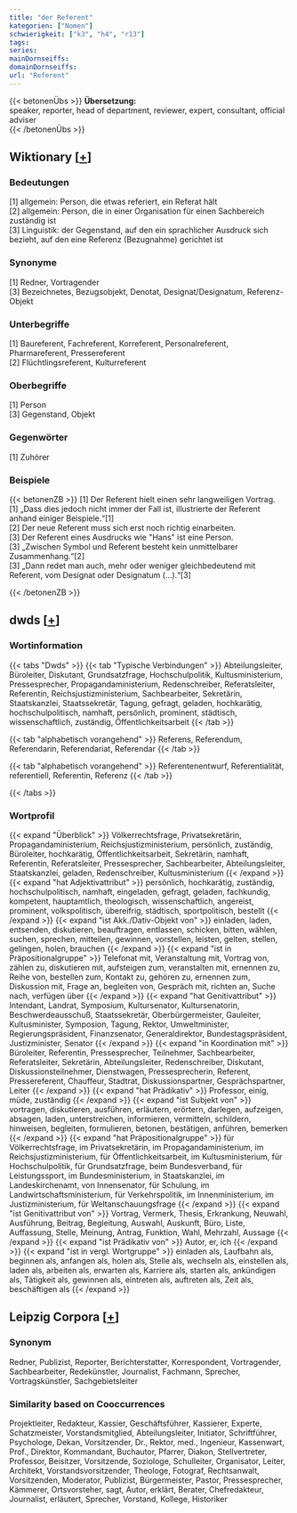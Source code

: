 ```yaml
---
title: "der Referent"
kategorien: ["Nomen"]
schwierigkeit: ["k3", "h4", "r13"]
tags:
series:
mainDornseiffs:
domainDornseiffs:
url: "Referent"
---
```


{{< betonenÜbs >}}
**Übersetzung:**  
speaker, reporter, head of department, reviewer, expert, consultant, official adviser  
{{< /betonenÜbs >}}

## Wiktionary [[+](https://de.wiktionary.org/wiki/Referent)]

### Bedeutungen
[1] allgemein: Person, die etwas referiert, ein Referat hält  
[2] allgemein: Person, die in einer Organisation für einen Sachbereich zuständig ist  
[3] Linguistik: der Gegenstand, auf den ein sprachlicher Ausdruck sich bezieht, auf den eine Referenz (Bezugnahme) gerichtet ist  

### Synonyme
[1] Redner, Vortragender  
[3] Bezeichnetes, Bezugsobjekt, Denotat, Designat/Designatum, Referenz-Objekt  

### Unterbegriffe
[1] Baureferent, Fachreferent, Korreferent, Personalreferent, Pharmareferent, Pressereferent  
[2] Flüchtlingsreferent, Kulturreferent  

### Oberbegriffe
[1] Person  
[3] Gegenstand, Objekt  

### Gegenwörter
[1] Zuhörer  

### Beispiele
{{< betonenZB >}}
[1] Der Referent hielt einen sehr langweiligen Vortrag.  
[1] „Dass dies jedoch nicht immer der Fall ist, illustrierte der Referent anhand einiger Beispiele.“[1]  
[2] Der neue Referent muss sich erst noch richtig einarbeiten.  
[3] Der Referent eines Ausdrucks wie "Hans" ist eine Person.  
[3] „Zwischen Symbol und Referent besteht kein unmittelbarer Zusammenhang.“[2]  
[3] „Dann redet man auch, mehr oder weniger gleichbedeutend mit Referent, vom Designat oder Designatum (…).“[3]  

{{< /betonenZB >}}


## dwds [[+](https://www.dwds.de/wb/Referent)]

### Wortinformation
{{< tabs "Dwds" >}}
{{< tab "Typische Verbindungen" >}}
Abteilungsleiter, Büroleiter, Diskutant, Grundsatzfrage, Hochschulpolitik, Kultusministerium, Pressesprecher, Propagandaministerium, Redenschreiber, Referatsleiter, Referentin, Reichsjustizministerium, Sachbearbeiter, Sekretärin, Staatskanzlei, Staatssekretär, Tagung, gefragt, geladen, hochkarätig, hochschulpolitisch, namhaft, persönlich, prominent, städtisch, wissenschaftlich, zuständig, Öffentlichkeitsarbeit
{{< /tab >}}

{{< tab "alphabetisch vorangehend" >}}
Referens, Referendum, Referendarin, Referendariat, Referendar
{{< /tab >}}

{{< tab "alphabetisch vorangehend" >}}
Referentenentwurf, Referentialität, referentiell, Referentin, Referenz
{{< /tab >}}

{{< /tabs >}}

### Wortprofil
{{< expand "Überblick" >}} Völkerrechtsfrage, Privatsekretärin, Propagandaministerium, Reichsjustizministerium, persönlich, zuständig, Büroleiter, hochkarätig, Öffentlichkeitsarbeit, Sekretärin, namhaft, Referentin, Referatsleiter, Pressesprecher, Sachbearbeiter, Abteilungsleiter, Staatskanzlei, geladen, Redenschreiber, Kultusministerium {{< /expand >}}
{{< expand "hat Adjektivattribut" >}} persönlich, hochkarätig, zuständig, hochschulpolitisch, namhaft, eingeladen, gefragt, geladen, fachkundig, kompetent, hauptamtlich, theologisch, wissenschaftlich, angereist, prominent, volkspolitisch, übereifrig, städtisch, sportpolitisch, bestellt {{< /expand >}}
{{< expand "ist Akk./Dativ-Objekt von" >}} einladen, laden, entsenden, diskutieren, beauftragen, entlassen, schicken, bitten, wählen, suchen, sprechen, mitteilen, gewinnen, vorstellen, leisten, gelten, stellen, gelingen, holen, brauchen {{< /expand >}}
{{< expand "ist in Präpositionalgruppe" >}} Telefonat mit, Veranstaltung mit, Vortrag von, zählen zu, diskutieren mit, aufsteigen zum, veranstalten mit, ernennen zu, Reihe von, bestellen zum, Kontakt zu, gehören zu, ernennen zum, Diskussion mit, Frage an, begleiten von, Gespräch mit, richten an, Suche nach, verfügen über {{< /expand >}}
{{< expand "hat Genitivattribut" >}} Intendant, Landrat, Symposium, Kultursenator, Kultursenatorin, Beschwerdeausschuß, Staatssekretär, Oberbürgermeister, Gauleiter, Kultusminister, Symposion, Tagung, Rektor, Umweltminister, Regierungspräsident, Finanzsenator, Generaldirektor, Bundestagspräsident, Justizminister, Senator {{< /expand >}}
{{< expand "in Koordination mit" >}} Büroleiter, Referentin, Pressesprecher, Teilnehmer, Sachbearbeiter, Referatsleiter, Sekretärin, Abteilungsleiter, Redenschreiber, Diskutant, Diskussionsteilnehmer, Dienstwagen, Pressesprecherin, Referent, Pressereferent, Chauffeur, Stadtrat, Diskussionspartner, Gesprächspartner, Leiter {{< /expand >}}
{{< expand "hat Prädikativ" >}} Professor, einig, müde, zuständig {{< /expand >}}
{{< expand "ist Subjekt von" >}} vortragen, diskutieren, ausführen, erläutern, erörtern, darlegen, aufzeigen, absagen, laden, unterstreichen, informieren, vermitteln, schildern, hinweisen, begleiten, formulieren, betonen, bestätigen, anführen, bemerken {{< /expand >}}
{{< expand "hat Präpositionalgruppe" >}} für Völkerrechtsfrage, im Privatsekretärin, im Propagandaministerium, im Reichsjustizministerium, für Öffentlichkeitsarbeit, im Kultusministerium, für Hochschulpolitik, für Grundsatzfrage, beim Bundesverband, für Leistungssport, im Bundesministerium, in Staatskanzlei, im Landeskirchenamt, von Innensenator, für Schulung, im Landwirtschaftsministerium, für Verkehrspolitik, im Innenministerium, im Justizministerium, für Weltanschauungsfrage {{< /expand >}}
{{< expand "ist Genitivattribut von" >}} Vortrag, Vermerk, Thesis, Erkrankung, Neuwahl, Ausführung, Beitrag, Begleitung, Auswahl, Auskunft, Büro, Liste, Auffassung, Stelle, Meinung, Antrag, Funktion, Wahl, Mehrzahl, Aussage {{< /expand >}}
{{< expand "ist Prädikativ von" >}} Autor, er, ich {{< /expand >}}
{{< expand "ist in vergl. Wortgruppe" >}} einladen als, Laufbahn als, beginnen als, anfangen als, holen als, Stelle als, wechseln als, einstellen als, laden als, arbeiten als, erwarten als, Karriere als, starten als, ankündigen als, Tätigkeit als, gewinnen als, eintreten als, auftreten als, Zeit als, beschäftigen als {{< /expand >}}

## Leipzig Corpora [[+](https://corpora.uni-leipzig.de/en/res?word=Referent&corpusId=deu_newscrawl-public_2018)]


### Synonym
Redner, Publizist, Reporter, Berichterstatter, Korrespondent, Vortragender, Sachbearbeiter, Redekünstler, Journalist, Fachmann, Sprecher, Vortragskünstler, Sachgebietsleiter


### Similarity based on Cooccurrences
Projektleiter, Redakteur, Kassier, Geschäftsführer, Kassierer, Experte, Schatzmeister, Vorstandsmitglied, Abteilungsleiter, Initiator, Schriftführer, Psychologe, Dekan, Vorsitzender, Dr., Rektor, med., Ingenieur, Kassenwart, Prof., Direktor, Kommandant, Buchautor, Pfarrer, Diakon, Stellvertreter, Professor, Beisitzer, Vorsitzende, Soziologe, Schulleiter, Organisator, Leiter, Architekt, Vorstandsvorsitzender, Theologe, Fotograf, Rechtsanwalt, Vorsitzenden, Moderator, Publizist, Bürgermeister, Pastor, Pressesprecher, Kämmerer, Ortsvorsteher, sagt, Autor, erklärt, Berater, Chefredakteur, Journalist, erläutert, Sprecher, Vorstand, Kollege, Historiker

